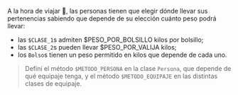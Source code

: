 A la hora de viajar :railway_car:, las personas tienen que elegir dónde llevar sus pertenencias sabiendo que depende de su elección cuánto peso podrá llevar:

* las `$CLASE_1`s admiten $PESO_POR_BOLSILLO kilos por bolsillo;
* las `$CLASE_2`s pueden llevar $PESO_POR_VALIJA kilos;
* los `Bolso`s tienen un peso permitido en kilos que depende de cada uno.

> Definí el método `$METODO_PERSONA` en la clase `Persona`, que depende de qué equipaje tenga, y el método `$METODO_EQUIPAJE` en las distintas clases de equipaje.
